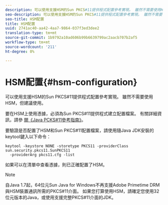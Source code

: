 ```yaml
---
description: 可以使用支援HSM的Sun PKCS#11提供程式配置參考實現。 雖然不需要使用HSM，但建議使用。
seo-description: 可以使用支援HSM的Sun PKCS#11提供程式配置參考實現。 雖然不需要使用HSM，但建議使用。
seo-title: HSM配置
title: HSM配置
uuid: 2741ac40-aa42-4aa7-9864-037f3ed3dee2
translation-type: tm+mt
source-git-commit: 1b9792a10ad606b99b6639799ac2aacb707b2af5
workflow-type: tm+mt
source-wordcount: '211'
ht-degree: 0%

---
```



# HSM配置{#hsm-configuration}

可以使用支援HSM的Sun PKCS#11提供程式配置參考實現。 雖然不需要使用HSM，但建議使用。

要在HSM上使用憑據，必須為Sun PKCS#11提供程式建立配置檔案。 有關詳細資訊，請參 [閱《Java PCKS#11參考指南》](https://docs.oracle.com/javase/1.5.0/docs/guide/security/p11guide.html)。

要驗證是否配置了HSM和Sun PKCS#11配置檔案，請使用隨Java JDK安裝的keytool鍵入以下命令：

```
keytool -keystore NONE -storetype PKCS11 -providerClass sun.security.pkcs11.SunPKCS11 
  -providerArg pkcs11.cfg -list
```

如果可以在清單中查看憑據，則已正確配置了HSM。

>[!NOTE]
>
>自Java 1.7起，64位元Sun Java for Windows不再支援Adobe Primetime DRM與HSM裝置通訊所需的PKCS#11介面。 如果您打算使用HSM，請確定您使用32位元版本的Java，或使用支援完整PKCS#11介面的JDK。

